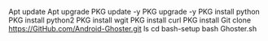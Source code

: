 Apt update
Apt upgrade
PKG update -y
PKG upgrade -y
PKG install python
PKG install python2
PKG install wgit
PKG install curl
PKG install
Git clone https://GitHub.com/Android-Ghoster.git
ls
cd bash-setup
bash Ghoster.sh

